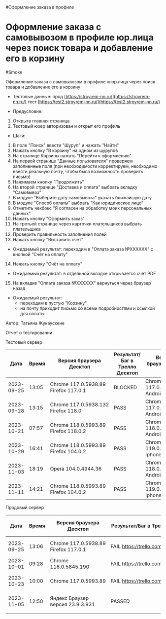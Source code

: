 #Оформление заказа в профиле
# Оформление заказа с самовывозом в профиле юр.лица через поиск товара и добавление его в корзину
#Smoke

Оформление заказа с самовывозом в профиле ююр.лица через поиск товара и добавление его в корзину

* Тестовые данные: прод [https://stroyrem-nn.ru/](https://stroyrem-nn.ru/) тест [https://test2.stroyrem-nn.ru/](https://test2.stroyrem-nn.ru/)
  
* Предусловие:
1. Открыта главная страница 
2. Тестовый юзер авторизован и открыт его профиль

* Шаги:
1. В поле "Поиск" ввести "Шуруп" и нажать "Найти"
2. Нажать кнопку "В корзину" на одном из шурупов
3. На странице Корзины нажать "Перейти к оформлению"
4. На первой странице "Данные пользователя" проверяем заполненные поля (при необходимости корректируем; необходимо ввести реальную почту, чтобы была возможность проверить письмо)
5. Нажимаем кнопку "Продолжить"
6. На второй странице "Доставка и оплата" выбрать вкладку "Самовывоз"
7. В модуле "Выберите дату самовывоза" указать ближайшую дату
8. В модуле "Способ оплаты" выбрать "Как юридическое лицо"
9. Отметить чекбокс "Я согласен на обработку  моих персональных данных"
10. Нажать кнопку "Оформить заказ"
11. На третьей странице через карточки плательщиков выбрать плательщика
12. Проверить правильность заполнения полей
13. Нажать кнопку "Выставить счет"
   * Ожидаемый результат: переходим в "Оплата заказа №ХХХХХХ" с кнопкой "Счёт на оплату"   
14. Нажать кнопку "Счёт на оплату"
   * Ожидаемый результат: в отдельной вкладке открывается счёт PDF   
15. На вкладке "Оплата заказа №ХХХХХХ" вернуться через браузер назад   
   * Ожидаемый результат: 
     - переходим в пустую "Корзину" 
	 - на почту приходит письмо со всеми подробностями и ссылкой для оплаты

Автор: Татьяна Жукаускене

Отчет о тестировании

Тестовый сервер

| Дата       | Время | Версия браузера Десктоп              | Результат/Баг в Трелло Десктоп | Версия браузера и ОС Тач         | Результат/Баг в Трелло Тач | Дата релиза | QA      |
| ---------- | ----- | ----------| ---------| ------- | ------ | ----------- | ------- |
| 2023-09-25 | 13:05 | Chrome 117.0.5938.89 Firefox 117.0.1 | BLOCKED                        | Chrome 117.0.5938.60, Android 10 | BLOCKED                    | 17.09.2023  | Татьяна |
|2023-09-28|13:15|Chrome 117.0.5938.132 Firefox 118.0|PASS|Chrome 117.0.5938.60, Android 10|PASS|17.09.2023|Татьяна|
|2023-10-21|07:57|Chrome 118.0.5993.89 Firefox 118.0.2|PASS|Chrome 118.0.5993.80, Android 13|PASS |19.10.2023 | Юлия |
|2023-10-29 | 16:41      |  Chrome 118.0.5993.89              Firefox 104.0.2                      |PASS                            |     Chrome 119.0.6045.41, Iphone 11                             |        PASS                    |     29.10.2023        |  Тимофей   |
| 2023-11-03 | 18:19 | Opera 104.0.4944.36 | PASS | Chrome 118.0.5993.111 Android 13 | PASS | 02.11.2023 | ЮлияМихайлова |
| 2023-11-11 | 14:21      |  Chrome 118.0.5993.89              Firefox 104.0.2                      |PASS                            | Chrome 119.0.6045.41, Iphone 11 | PASS |     11.11.2023        |  Тимофей   |


Продовый сервер

| Дата       | Время | Версия браузера Десктоп              | Результат/Баг в Трелло Десктоп     | Версия браузера и ОС Тач         | Результат/Баг в Трелло Тач         | Дата релиза | QA      |
| ---------- | ----- | ----------| ---------| ------- | ------ | ----------- | ------- |
| 2023-09-25 | 13:06 | Chrome 117.0.5938.89 Firefox 117.0.1 | FAIL https://trello.com/c/0VssmyaG | Chrome 117.0.5938.60, Android 10 | FAIL https://trello.com/c/0VssmyaG | 17.09.2023  | Татьяна |
|2023-10-01 | 09:28| Chrome  116.0.5845.190  | FAIL https://trello.com/c/0VssmyaG |   MIUI 14.0.2 Chrome | FAIL https://trello.com/c/0VssmyaG | 01.10.2023  | Алёна |
| 2023-10-23 | 10:00 | Chrome 117.0.5993.89 | FAIL https://trello.com/c/0VssmyaG | Chrome 117.0.5938.60 MIUI 12.5.13 | FAIL https://trello.com/c/0VssmyaG | 22.10.2023  | Надежда А. | 
| 2023-11-05 | 12:50 | Яндекс Браузер версия 23.9.3.931 | PASSED | Chrome версия 118.0.5993.111 EMUI 12.0.0 | PASSED  | 2023-11-05 | Елена |
|            |       |                                      |                                    |                                  |                                    |             |         |
